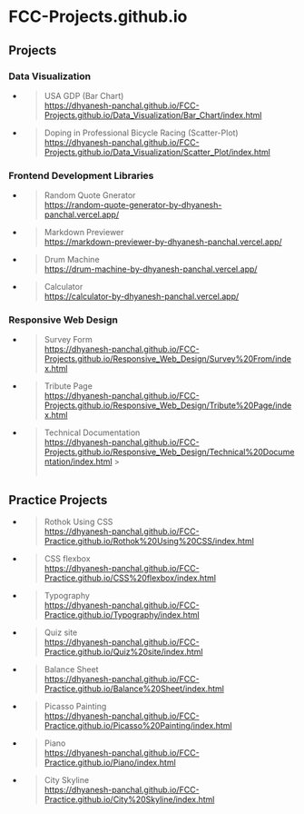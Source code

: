 # FCC-Projects.github.io

## Projects
### Data Visualization
- > USA GDP (Bar Chart)<br>https://dhyanesh-panchal.github.io/FCC-Projects.github.io/Data_Visualization/Bar_Chart/index.html
- > Doping in Professional Bicycle Racing (Scatter-Plot)<br>https://dhyanesh-panchal.github.io/FCC-Projects.github.io/Data_Visualization/Scatter_Plot/index.html
### Frontend Development Libraries
- > Random Quote Gnerator<br>https://random-quote-generator-by-dhyanesh-panchal.vercel.app/
- > Markdown Previewer<br>https://markdown-previewer-by-dhyanesh-panchal.vercel.app/
- > Drum Machine<br>https://drum-machine-by-dhyanesh-panchal.vercel.app/
- > Calculator<br>https://calculator-by-dhyanesh-panchal.vercel.app/
### Responsive Web Design
- > Survey Form<br>https://dhyanesh-panchal.github.io/FCC-Projects.github.io/Responsive_Web_Design/Survey%20From/index.html
- > Tribute Page<br>https://dhyanesh-panchal.github.io/FCC-Projects.github.io/Responsive_Web_Design/Tribute%20Page/index.html
- > Technical Documentation<br>https://dhyanesh-panchal.github.io/FCC-Projects.github.io/Responsive_Web_Design/Technical%20Documentation/index.html > <br> <br>

## Practice Projects

- > Rothok Using CSS<br>https://dhyanesh-panchal.github.io/FCC-Practice.github.io/Rothok%20Using%20CSS/index.html
- > CSS flexbox<br>https://dhyanesh-panchal.github.io/FCC-Practice.github.io/CSS%20flexbox/index.html
- > Typography<br>https://dhyanesh-panchal.github.io/FCC-Practice.github.io/Typography/index.html
- > Quiz site<br>https://dhyanesh-panchal.github.io/FCC-Practice.github.io/Quiz%20site/index.html
- > Balance Sheet<br>https://dhyanesh-panchal.github.io/FCC-Practice.github.io/Balance%20Sheet/index.html
- > Picasso Painting<br>https://dhyanesh-panchal.github.io/FCC-Practice.github.io/Picasso%20Painting/index.html
- > Piano<br>https://dhyanesh-panchal.github.io/FCC-Practice.github.io/Piano/index.html
- >City Skyline<br>https://dhyanesh-panchal.github.io/FCC-Practice.github.io/City%20Skyline/index.html
